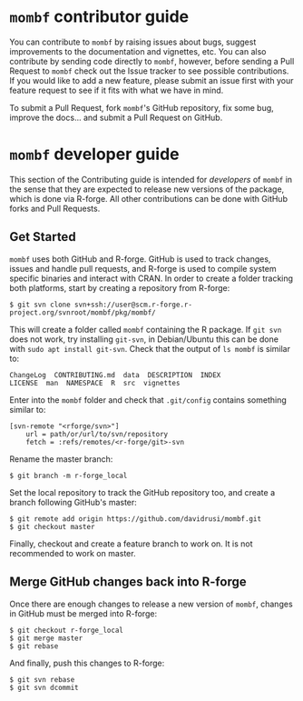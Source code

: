 # `mombf` contributor guide

You can contribute to `mombf` by raising issues about bugs, suggest
improvements to the documentation and vignettes, etc. You can also contribute
by sending code directly to `mombf`, however, before sending a Pull Request
to `mombf` check out the Issue tracker to see
possible contributions. If you would like to add a new feature, please
submit an issue first with your feature request to see if it fits with
what we have in mind.

To submit a Pull Request, fork `mombf`'s GitHub repository, fix some bug, improve the docs...
and submit a Pull Request on GitHub.

# `mombf` developer guide
This section of the Contributing guide is intended for _developers_
of `mombf` in the sense that they are expected to release new versions
of the package, which is done via R-forge. All other contributions can
be done with GitHub forks and Pull Requests.

## Get Started

`mombf` uses both GitHub and R-forge. GitHub is used to track
changes, issues and handle pull requests, and R-forge is used to
compile system specific binaries and interact with CRAN. In order
to create a folder tracking both platforms, start by creating a
repository from R-forge:

    $ git svn clone svn+ssh://user@scm.r-forge.r-project.org/svnroot/mombf/pkg/mombf/

This will create a folder called `mombf` containing the R package. If `git
svn` does not work, try installing `git-svn`, in Debian/Ubuntu this can be
done with `sudo apt install git-svn`. Check that the output of `ls mombf` is
similar to:

    ChangeLog  CONTRIBUTING.md  data  DESCRIPTION  INDEX
    LICENSE  man  NAMESPACE  R  src  vignettes

Enter into the `mombf` folder and check that `.git/config` contains something
similar to:

    [svn-remote "<rforge/svn>"]
        url = path/or/url/to/svn/repository
        fetch = :refs/remotes/<r-forge/git>-svn

Rename the master branch:

    $ git branch -m r-forge_local

Set the local repository to track the GitHub repository too, and create a
branch following GitHub's master:

    $ git remote add origin https://github.com/davidrusi/mombf.git
    $ git checkout master

Finally, checkout and create a feature branch to work on. It is not
recommended to work on master.

## Merge GitHub changes back into R-forge
Once there are enough changes to release a new version of `mombf`, changes in
GitHub must be merged into R-forge:

    $ git checkout r-forge_local
    $ git merge master
    $ git rebase

And finally, push this changes to R-forge:

    $ git svn rebase
    $ git svn dcommit
